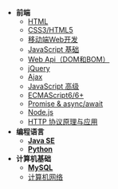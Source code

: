 * **前端**
    * [HTML](HTML/readme)
    * [CSS3/HTML5](CSS/readme)
    * [移动端Web开发](MobileWebDev/readme)
    * [JavaScript 基础](JavaScript/readme)
    * [Web Api（DOM和BOM）](WebApi/readme)
    * [jQuery](jQuery/readme)
    * [Ajax](Ajax/readme)
    * [JavaScript 高级](JS-Advance/readme)
    * [ECMAScript6/6+](ECMAScript6+/readme)
    * [Promise & async/await](Promise/readme.md)
    * [Node.js](Node.js/readme)
    * [HTTP 协议原理与应用](HTTP/readme)
* **编程语言**
    * [**Java SE**](Java/readme)
    * [**Python**](Python/readme)
* **计算机基础**
    * [**MySQL**](MySQL/readme)
    * [计算机网络](C-Network/readme)
